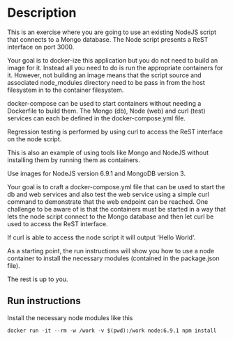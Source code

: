 # Description
This is an exercise where you are going to use an existing NodeJS script that connects to a Mongo database.
The Node script presents a ReST interface on port 3000.

Your goal is to docker-ize this application but you do not need to build an image for it.
Instead all you need to do is run the appropriate containers for it.
However, not building an image means that the script source and associated node_modules directory need to be pass in from the host filesystem in to the container filesystem.

docker-compose can be used to start containers without needing a Dockerfile to build them.
The Mongo (db), Node (web) and curl (test) services can each be defined in the docker-compose.yml file.

Regression testing is performed by using curl to access the ReST interface on the node script.

This is also an example of using tools like Mongo and NodeJS without installing them by running them as containers.

Use images for NodeJS version 6.9.1 and MongoDB version 3.

Your goal is to craft a docker-compose.yml file that can be used to start the db and web services and also test the web service using a simple curl command to demonstrate that the web endpoint can be reached.
One challenge to be aware of is that the containers must be started in a way that lets the node script connect to the Mongo database and then let curl be used to access the ReST interface.

If curl is able to access the node script it will output 'Hello World'.

As a starting point, the run instructions will show you how to use a node container to install the necessary modules (contained in the package.json file).

The rest is up to you.

## Run instructions

Install the necessary node modules like this

    docker run -it --rm -w /work -v $(pwd):/work node:6.9.1 npm install
